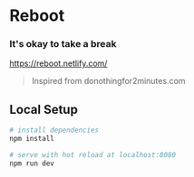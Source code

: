 # Reboot

### It's okay to take a break

https://reboot.netlify.com/

>Inspired from donothingfor2minutes.com

## Local Setup

``` bash
# install dependencies
npm install

# serve with hot reload at localhost:8080
npm run dev

```
